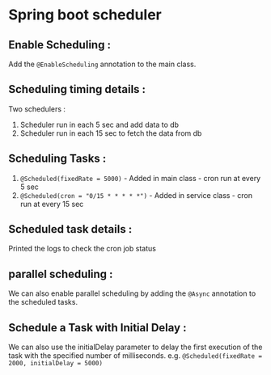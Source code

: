 # Spring boot scheduler

## Enable Scheduling : 
Add the `@EnableScheduling` annotation to the main class.

## Scheduling timing details :
Two schedulers :
1) Scheduler run in each 5 sec and add data to db
2) Scheduler run in each 15 sec to fetch the data from db

## Scheduling Tasks : 
1) `@Scheduled(fixedRate = 5000)` - Added in main class - cron run at every 5 sec
2) `@Scheduled(cron = "0/15 * * * * *")` - Added in service class - cron run at every 15 sec

## Scheduled task details : 
Printed the logs to check the cron job status

## parallel scheduling : 
We can also enable parallel scheduling by adding the `@Async` annotation to the scheduled tasks.

## Schedule a Task with Initial Delay : 
We can also use the initialDelay parameter to delay the first execution of the task with the specified number of milliseconds.
e.g. `@Scheduled(fixedRate = 2000, initialDelay = 5000)`


